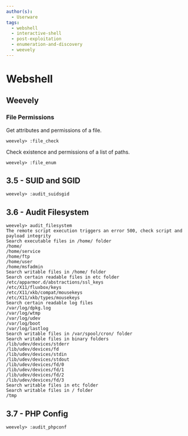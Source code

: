 ```yaml
---
author(s):
  - Userware
tags:
  - webshell
  - interactive-shell
  - post-exploitation
  - enumeration-and-discovery
  - weevely
---
```

# Webshell

## Weevely

### File Permissions

Get attributes and permissions of a file.

```
weevely> :file_check
```

Check existence and permissions of a list of paths.

```
weevely> :file_enum
```

## 3.5 - SUID and SGID

```
weevely> :audit_suidsgid
```

## 3.6 - Audit Filesystem

```
weevely> audit_filesystem
The remote script execution triggers an error 500, check script and payload integrity
Search executable files in /home/ folder
/home/
/home/service
/home/ftp
/home/user
/home/msfadmin
Search writable files in /home/ folder
Search certain readable files in etc folder
/etc/apparmor.d/abstractions/ssl_keys
/etc/X11/fluxbox/keys
/etc/X11/xkb/compat/mousekeys
/etc/X11/xkb/types/mousekeys
Search certain readable log files
/var/log/dpkg.log
/var/log/wtmp
/var/log/udev
/var/log/boot
/var/log/lastlog
Search writable files in /var/spool/cron/ folder
Search writable files in binary folders
/lib/udev/devices/stderr
/lib/udev/devices/fd
/lib/udev/devices/stdin
/lib/udev/devices/stdout
/lib/udev/devices/fd/0
/lib/udev/devices/fd/1
/lib/udev/devices/fd/2
/lib/udev/devices/fd/3
Search writable files in etc folder
Search writable files in / folder
/tmp
```

## 3.7 - PHP Config

```
weevely> :audit_phpconf
```